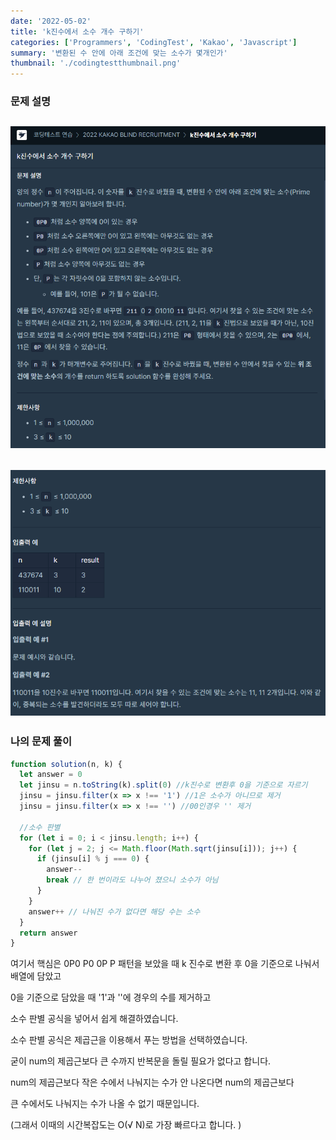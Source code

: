```yaml
---
date: '2022-05-02'
title: 'k진수에서 소수 개수 구하기'
categories: ['Programmers', 'CodingTest', 'Kakao', 'Javascript']
summary: '변환된 수 안에 아래 조건에 맞는 소수가 몇개인가'
thumbnail: './codingtestthumbnail.png'
---
```


### 문제 설명

## ![file:///C:/Reactblog/LEEBLOG/static/programmers/jinsusosu1.PNG](../static/programmers/jinsusosu1.PNG)

## ![file:///C:/Reactblog/LEEBLOG/static/programmers/jinsusosu2.PNG](../static/programmers/jinsusosu2.PNG)

### 나의 문제 풀이

```javascript
function solution(n, k) {
  let answer = 0
  let jinsu = n.toString(k).split(0) //k진수로 변환후 0을 기준으로 자르기
  jinsu = jinsu.filter(x => x !== '1') //1은 소수가 아니므로 제거
  jinsu = jinsu.filter(x => x !== '') //00인경우 '' 제거

  //소수 판별
  for (let i = 0; i < jinsu.length; i++) {
    for (let j = 2; j <= Math.floor(Math.sqrt(jinsu[i])); j++) {
      if (jinsu[i] % j === 0) {
        answer--
        break // 한 번이라도 나누어 졌으니 소수가 아님
      }
    }
    answer++ // 나눠진 수가 없다면 해당 수는 소수
  }
  return answer
}
```

여기서 핵심은 0P0 P0 0P P 패턴을 보았을 때 k 진수로 변환 후 0을 기준으로 나눠서 배열에 담았고

0을 기준으로 담았을 때 '1'과 ''에 경우의 수를 제거하고

소수 판별 공식을 넣어서 쉽게 해결하였습니다.

소수 판별 공식은 제곱근을 이용해서 푸는 방법을 선택하였습니다.

굳이 num의 제곱근보다 큰 수까지 반복문을 돌릴 필요가 없다고 합니다.

num의 제곱근보다 작은 수에서 나눠지는 수가 안 나온다면 num의 제곱근보다

큰 수에서도 나눠지는 수가 나올 수 없기 때문입니다.

(그래서 이때의 시간복잡도는 O(√ N)로 가장 빠르다고 합니다. )
